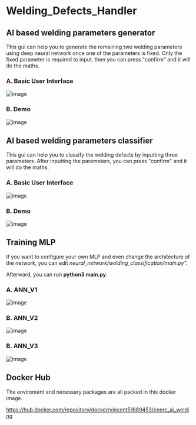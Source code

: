# Welding_Defects_Handler

AI based welding parameters generator
-------------------------------------------
This gui can help you to generate the remaining two welding parameters using deep neural network once one of the parameters is fixed. Only the fixed parameter is required to input, then you can press "confirm" and it will do the maths.

### A. Basic User Interface
![image](https://github.com/vincent51689453/Welding_Defects_Handler/blob/master/git_image/basic_generator_layout.png)

### B. Demo
![image](https://github.com/vincent51689453/Welding_Defects_Handler/blob/master/git_image/generator_demo.gif)

AI based welding parameters classifier
-------------------------------------------
This gui can help you to classify the welding defects by inputting three parameters. After inputting the parameters, you can press "confirm" and it will do the maths.

### A. Basic User Interface
![image](https://github.com/vincent51689453/Welding_Defects_Handler/blob/master/git_image/basic_classifier_layout.png)

### B. Demo
![image](https://github.com/vincent51689453/Welding_Defects_Handler/blob/master/git_image/classifier_demo.gif)

Training MLP
-------------------------------------------
If you want to configure your own MLP and even change the architecture of the network, you can edit *neural_network/welding_classification/main.py".*

Afterward, you can run **python3 main.py**.

### A. ANN_V1
![image](https://github.com/vincent51689453/Welding_Defects_Handler/blob/master/git_image/ANN_V1/ANN_v1_Architecture.png)

### B. ANN_V2
![image](https://github.com/vincent51689453/Welding_Defects_Handler/blob/master/git_image/ANN_V2/ANN_Architecture_85.png)


### B. ANN_V3
![image](https://github.com/vincent51689453/Welding_Defects_Handler/blob/master/git_image/ANN_V3/ANN_v3_Architecture.png)


Docker Hub 
-------------------------------------------
The enviroment and necessary packages are all packed in this docker image.

https://hub.docker.com/repository/docker/vincent51689453/cnerc_ai_welding
